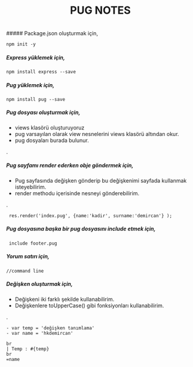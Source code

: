 <h1 align="center"> PUG NOTES </h1> <br>
##### Package.json oluşturmak için,

```npm init -y```

##### Express yüklemek için,

```npm install express --save```

##### Pug yüklemek için,

```npm install pug --save```

##### Pug dosyası oluşturmak için,

<ul>
  <li>views klasörü oluşturuyoruz</li>
  <li>pug varsayılan olarak view nesnelerini views klasörü altından okur.</li>
  <li>pug dosyaları burada bulunur.</li>
</ul>.

##### Pug sayfamı render ederken obje göndermek için,

<ul>
  <li>Pug sayfasında değişken gönderip bu değişkenimi sayfada kullanmak isteyebilirim.</li>
  <li>render methodu içerisinde nesneyi gönderebilirim.</li>
</ul>.

``` res.render('index.pug', {name:'kadir', surname:'demircan'} );``` 

##### Pug dosyasına başka bir pug dosyasını include etmek için,

``` include footer.pug```

##### Yorum satırı için,

``` //command line ```

##### Değişken oluşturmak için,

<ul>
  <li>Değişkeni iki farklı şekilde kullanabilirim.</li>
  <li>Değişkenlere toUpperCase() gibi fonksiyonları kullanabilirim.</li>
</ul>.

```\- var temp = 'değişken tanımlama'
- var temp = 'değişken tanımlama'
- var name = 'hkdemircan'

br
| Temp : #{temp}
br
=name
```

​        